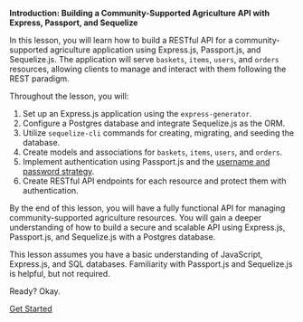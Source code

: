**Introduction: Building a Community-Supported Agriculture API with Express, Passport, and Sequelize**

In this lesson, you will learn how to build a RESTful API for a community-supported agriculture application using Express.js, Passport.js, and Sequelize.js. The application will serve `baskets`, `items`, `users`, and `orders` resources, allowing clients to manage and interact with them following the REST paradigm.

Throughout the lesson, you will:

1. Set up an Express.js application using the `express-generator`.
2. Configure a Postgres database and integrate Sequelize.js as the ORM.
3. Utilize `sequelize-cli` commands for creating, migrating, and seeding the database.
4. Create models and associations for `baskets`, `items`, `users`, and `orders`.
5. Implement authentication using Passport.js and the [username and password strategy](https://www.passportjs.org/concepts/authentication/password/).
6. Create RESTful API endpoints for each resource and protect them with authentication.

By the end of this lesson, you will have a fully functional API for managing community-supported agriculture resources. You will gain a deeper understanding of how to build a secure and scalable API using Express.js, Passport.js, and Sequelize.js with a Postgres database.

This lesson assumes you have a basic understanding of JavaScript, Express.js, and SQL databases. Familiarity with Passport.js and Sequelize.js is helpful, but not required.

Ready? Okay.

[Get Started](01-setup.md)